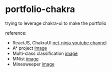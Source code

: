 # portfolio-chakra

trying to leverage chakra-ui to make the portfolio


reference:
- ReactJS, ChakraUI [net-ninja youtube channel](https://www.youtube.com/watch?v=jLd059lbJkw&list=PL4cUxeGkcC9hcnIeryurNMMcGBHp7AYlP&index=9)
- A* project [image](https://github.com/vittin/A-Star)
- Multi-class classification [image](https://www.kaggle.com/datasets/puneet6060/intel-image-classification)
- MNist [image](https://en.wikipedia.org/wiki/MNIST_database)
- Minesweeper [image](https://tenor.com/view/minesweeper-mine-sweeper-fast-speedrun-gif-24760449)
